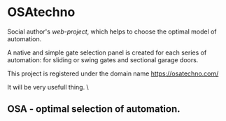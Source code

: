 # OSAtechno
Social author's *web-project*, which helps to choose the optimal model of automation.

 A native and simple gate selection panel is created for each series of automation:
for sliding or swing gates and sectional garage doors.

This project is registered under the domain name <https://osatechno.com/>

It will be very usefull thing. \
## OSA - optimal selection of automation.
